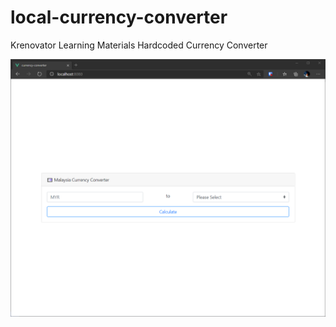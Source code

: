 # local-currency-converter
Krenovator Learning Materials
Hardcoded Currency Converter 


![Images](src/assets/preview.png?raw=true "Preview")
